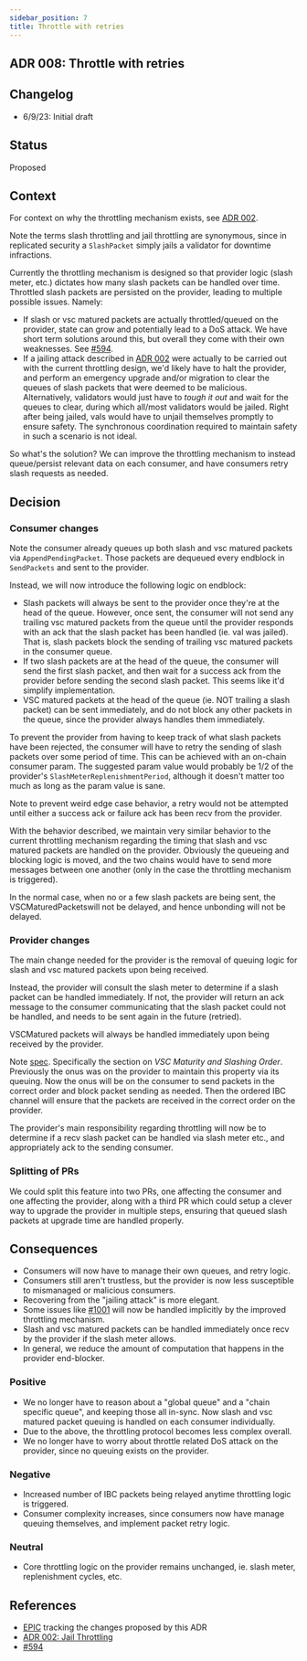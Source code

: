 ```yaml
---
sidebar_position: 7
title: Throttle with retries
---
```


## ADR 008: Throttle with retries

## Changelog

* 6/9/23: Initial draft

## Status

Proposed

## Context

For context on why the throttling mechanism exists, see [ADR 002](./adr-002-throttle.md).

Note the terms slash throttling and jail throttling are synonymous, since in replicated security a `SlashPacket` simply jails a validator for downtime infractions.  

Currently the throttling mechanism is designed so that provider logic (slash meter, etc.) dictates how many slash packets can be handled over time. Throttled slash packets are persisted on the provider, leading to multiple possible issues. Namely:

* If slash or vsc matured packets are actually throttled/queued on the provider, state can grow and potentially lead to a DoS attack. We have short term solutions around this, but overall they come with their own weaknesses. See [#594](https://github.com/cosmos/interchain-security/issues/594).
* If a jailing attack described in [ADR 002](adr-002-throttle.md) were actually to be carried out with the current throttling design, we'd likely have to halt the provider, and perform an emergency upgrade and/or migration to clear the queues of slash packets that were deemed to be malicious. Alternatively, validators would just have to _tough it out_ and wait for the queues to clear, during which all/most validators would be jailed. Right after being jailed, vals would have to unjail themselves promptly to ensure safety. The synchronous coordination required to maintain safety in such a scenario is not ideal.

So what's the solution? We can improve the throttling mechanism to instead queue/persist relevant data on each consumer, and have consumers retry slash requests as needed.

## Decision

### Consumer changes

Note the consumer already queues up both slash and vsc matured packets via `AppendPendingPacket`. Those packets are dequeued every endblock in `SendPackets` and sent to the provider.

Instead, we will now introduce the following logic on endblock:

* Slash packets will always be sent to the provider once they're at the head of the queue. However, once sent, the consumer will not send any trailing vsc matured packets from the queue until the provider responds with an ack that the slash packet has been handled (ie. val was jailed). That is, slash packets block the sending of trailing vsc matured packets in the consumer queue.
* If two slash packets are at the head of the queue, the consumer will send the first slash packet, and then wait for a success ack from the provider before sending the second slash packet. This seems like it'd simplify implementation.
* VSC matured packets at the head of the queue (ie. NOT trailing a slash packet) can be sent immediately, and do not block any other packets in the queue, since the provider always handles them immediately.

To prevent the provider from having to keep track of what slash packets have been rejected, the consumer will have to retry the sending of slash packets over some period of time. This can be achieved with an on-chain consumer param. The suggested param value would probably be 1/2 of the provider's `SlashMeterReplenishmentPeriod`, although it doesn't matter too much as long as the param value is sane.

Note to prevent weird edge case behavior, a retry would not be attempted until either a success ack or failure ack has been recv from the provider.

With the behavior described, we maintain very similar behavior to the current throttling mechanism regarding the timing that slash and vsc matured packets are handled on the provider. Obviously the queueing and blocking logic is moved, and the two chains would have to send more messages between one another (only in the case the throttling mechanism is triggered).

In the normal case, when no or a few slash packets are being sent, the VSCMaturedPacketswill not be delayed, and hence unbonding will not be delayed.

### Provider changes

The main change needed for the provider is the removal of queuing logic for slash and vsc matured packets upon being received.

Instead, the provider will consult the slash meter to determine if a slash packet can be handled immediately. If not, the provider will return an ack message to the consumer communicating that the slash packet could not be handled, and needs to be sent again in the future (retried).

VSCMatured packets will always be handled immediately upon being received by the provider.

Note [spec](https://github.com/cosmos/ibc/blob/main/spec/app/ics-028-cross-chain-validation/system_model_and_properties.md#consumer-initiated-slashing). Specifically the section on _VSC Maturity and Slashing Order_. Previously the onus was on the provider to maintain this property via its queuing. Now the onus will be on the consumer to send packets in the correct order and block packet sending as needed. Then the ordered IBC channel will ensure that the packets are received in the correct order on the provider.

The provider's main responsibility regarding throttling will now be to determine if a recv slash packet can be handled via slash meter etc., and appropriately ack to the sending consumer.

### Splitting of PRs

We could split this feature into two PRs, one affecting the consumer and one affecting the provider, along with a third PR which could setup a clever way to upgrade the provider in multiple steps, ensuring that queued slash packets at upgrade time are handled properly.

## Consequences

* Consumers will now have to manage their own queues, and retry logic.
* Consumers still aren't trustless, but the provider is now less susceptible to mismanaged or malicious consumers.
* Recovering from the "jailing attack" is more elegant.
* Some issues like [#1001](https://github.com/cosmos/interchain-security/issues/1001) will now be handled implicitly by the improved throttling mechanism.
* Slash and vsc matured packets can be handled immediately once recv by the provider if the slash meter allows.
* In general, we reduce the amount of computation that happens in the provider end-blocker.

### Positive

* We no longer have to reason about a "global queue" and a "chain specific queue", and keeping those all in-sync. Now slash and vsc matured packet queuing is handled on each consumer individually.
* Due to the above, the throttling protocol becomes less complex overall.
* We no longer have to worry about throttle related DoS attack on the provider, since no queuing exists on the provider.

### Negative

* Increased number of IBC packets being relayed anytime throttling logic is triggered.
* Consumer complexity increases, since consumers now have manage queuing themselves, and implement packet retry logic.

### Neutral

* Core throttling logic on the provider remains unchanged, ie. slash meter, replenishment cycles, etc.

## References

* [EPIC](https://github.com/cosmos/interchain-security/issues/713) tracking the changes proposed by this ADR
* [ADR 002: Jail Throttling](./adr-002-throttle.md)
* [#594](https://github.com/cosmos/interchain-security/issues/594)